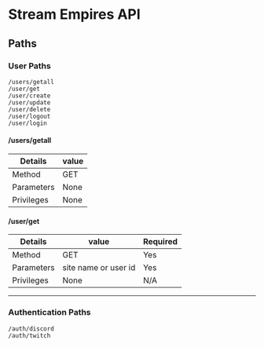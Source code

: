 # Stream Empires API

## Paths 
### User Paths
```
/users/getall
/user/get
/user/create
/user/update
/user/delete
/user/logout
/user/login
```
#### /users/getall
|  Details   | value         | 
|---         | ------------- |
| Method     | GET           |
| Parameters | None          |
| Privileges | None          |

#### /user/get
|  Details   | value                         | Required |
|---         | ----------------------------- | ---      |
| Method     | GET                           | Yes      |
| Parameters | site name or user id          | Yes      |
| Privileges | None                          | N/A      |
---
### Authentication Paths
```
/auth/discord
/auth/twitch
```
